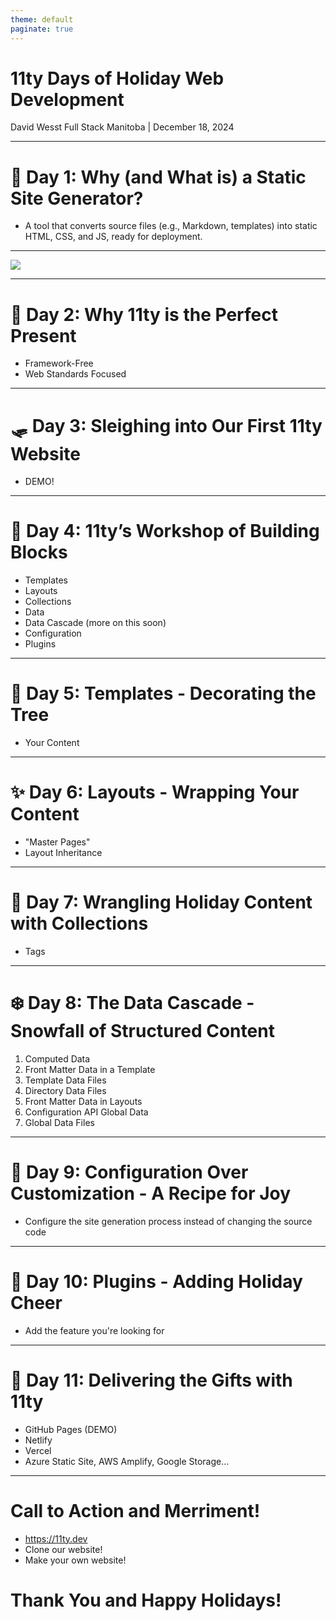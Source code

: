 ```yaml
---
theme: default
paginate: true
---
```


# 11ty Days of Holiday Web Development

David Wesst
Full Stack Manitoba | December 18, 2024

---

# 🎄 Day 1: Why (and What is) a Static Site Generator?

+ A tool that converts source files (e.g., Markdown, templates) into static HTML, CSS, and JS, ready for deployment.

---

![](./images/ssgs.png)

<!--
- 350 SSGs on jamstack.org
- 11ty is 16th based on stars
- There is an SSG for every language, case, etc...
-->

---

# 🎁 Day 2: Why 11ty is the Perfect Present

+ Framework-Free
+ Web Standards Focused

<!--
What makes it unique?
- No required framework (but you can bring your own)
- Web-Standards Focused 
-->

---

# 🛷 Day 3: Sleighing into Our First 11ty Website

+ DEMO!

---

# 🎅 Day 4: 11ty’s Workshop of Building Blocks  

+ Templates  
+ Layouts  
+ Collections  
+ Data  
+ Data Cascade (more on this soon)  
+ Configuration  
+ Plugins  

---

# 🎄 Day 5: Templates - Decorating the Tree

+ Your Content

---

# ✨ Day 6: Layouts - Wrapping Your Content

+ "Master Pages"
+ Layout Inheritance

---

# 🦌 Day 7: Wrangling Holiday Content with Collections

+ Tags

---

# ❄️ Day 8: The Data Cascade - Snowfall of Structured Content

1. Computed Data
2. Front Matter Data in a Template
3. Template Data Files
4. Directory Data Files
5. Front Matter Data in Layouts
6. Configuration API Global Data
7. Global Data Files

---

# 🍪 Day 9: Configuration Over Customization - A Recipe for Joy 
+ Configure the site generation process instead of changing the source code

---

# 🎁 Day 10: Plugins - Adding Holiday Cheer

+ Add the feature you're looking for

---

# 🎅 Day 11: Delivering the Gifts with 11ty

+ GitHub Pages (DEMO)
+ Netlify
+ Vercel
+ Azure Static Site, AWS Amplify, Google Storage...

---

# Call to Action and Merriment! 

+ https://11ty.dev 
+ Clone our website!
+ Make your own website!

# Thank You and Happy Holidays!


